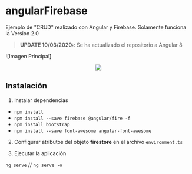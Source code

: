 # angularFirebase

Ejemplo de "CRUD" realizado con Angular y Firebase.
Solamente funciona la Version 2.0

> **UPDATE 10/03/2020:**: Se ha actualizado el repositorio a Angular 8

![Imagen Principal]<p align="center"><img src="v2.0/captura-1.jpg"> </p>

## Instalación

1. Instalar dependencias
- ```npm install```
- ```npm install --save firebase @angular/fire -f```
- ```npm install bootstrap```
- ```npm install --save font-awesome angular-font-awesome```

2. Configurar atributos del objeto **firestore** en el archivo ```environment.ts```

3. Ejecutar la aplicación

```ng serve``` // ```ng serve -o```
